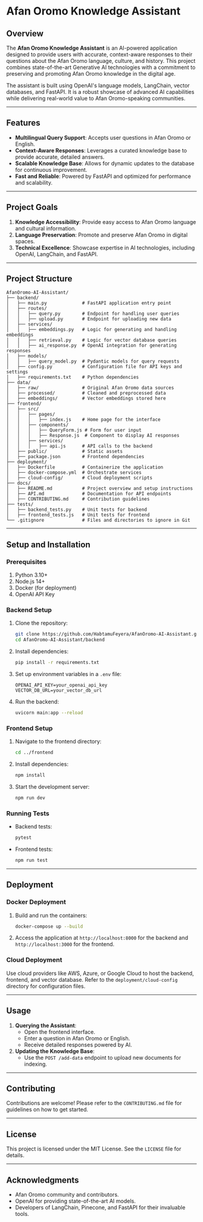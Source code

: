# Afan Oromo Knowledge Assistant

## Overview
The **Afan Oromo Knowledge Assistant** is an AI-powered application designed to provide users with accurate, context-aware responses to their questions about the Afan Oromo language, culture, and history. This project combines state-of-the-art Generative AI technologies with a commitment to preserving and promoting Afan Oromo knowledge in the digital age. 

The assistant is built using OpenAI's language models, LangChain, vector databases, and FastAPI. It is a robust showcase of advanced AI capabilities while delivering real-world value to Afan Oromo-speaking communities.

---

## Features
- **Multilingual Query Support**: Accepts user questions in Afan Oromo or English.
- **Context-Aware Responses**: Leverages a curated knowledge base to provide accurate, detailed answers.
- **Scalable Knowledge Base**: Allows for dynamic updates to the database for continuous improvement.
- **Fast and Reliable**: Powered by FastAPI and optimized for performance and scalability.

---

## Project Goals
1. **Knowledge Accessibility**: Provide easy access to Afan Oromo language and cultural information.
2. **Language Preservation**: Promote and preserve Afan Oromo in digital spaces.
3. **Technical Excellence**: Showcase expertise in AI technologies, including OpenAI, LangChain, and FastAPI.

---

## Project Structure
```plaintext
AfanOromo-AI-Assistant/
├── backend/
│   ├── main.py             # FastAPI application entry point
│   ├── routes/
│   │   ├── query.py        # Endpoint for handling user queries
│   │   ├── upload.py       # Endpoint for uploading new data
│   ├── services/
│   │   ├── embeddings.py   # Logic for generating and handling embeddings
│   │   ├── retrieval.py    # Logic for vector database queries
│   │   ├── ai_response.py  # OpenAI integration for generating responses
│   ├── models/
│   │   ├── query_model.py  # Pydantic models for query requests
│   ├── config.py           # Configuration file for API keys and settings
│   ├── requirements.txt    # Python dependencies
├── data/
│   ├── raw/                # Original Afan Oromo data sources
│   ├── processed/          # Cleaned and preprocessed data
│   ├── embeddings/         # Vector embeddings stored here
├── frontend/
│   ├── src/
│   │   ├── pages/
│   │   │   ├── index.js    # Home page for the interface
│   │   ├── components/
│   │   │   ├── QueryForm.js # Form for user input
│   │   │   ├── Response.js  # Component to display AI responses
│   │   ├── services/
│   │   │   ├── api.js      # API calls to the backend
│   ├── public/             # Static assets
│   ├── package.json        # Frontend dependencies
├── deployment/
│   ├── Dockerfile          # Containerize the application
│   ├── docker-compose.yml  # Orchestrate services
│   ├── cloud-config/       # Cloud deployment scripts
├── docs/
│   ├── README.md           # Project overview and setup instructions
│   ├── API.md              # Documentation for API endpoints
│   ├── CONTRIBUTING.md     # Contribution guidelines
├── tests/
│   ├── backend_tests.py    # Unit tests for backend
│   ├── frontend_tests.js   # Unit tests for frontend
└── .gitignore              # Files and directories to ignore in Git
```

---

## Setup and Installation
### Prerequisites
1. Python 3.10+
2. Node.js 14+
3. Docker (for deployment)
4. OpenAI API Key

### Backend Setup
1. Clone the repository:
   ```bash
   git clone https://github.com/HabtamuFeyera/AfanOromo-AI-Assistant.git
   cd AfanOromo-AI-Assistant/backend
   ```
2. Install dependencies:
   ```bash
   pip install -r requirements.txt
   ```
3. Set up environment variables in a `.env` file:
   ```plaintext
   OPENAI_API_KEY=your_openai_api_key
   VECTOR_DB_URL=your_vector_db_url
   ```
4. Run the backend:
   ```bash
   uvicorn main:app --reload
   ```

### Frontend Setup
1. Navigate to the frontend directory:
   ```bash
   cd ../frontend
   ```
2. Install dependencies:
   ```bash
   npm install
   ```
3. Start the development server:
   ```bash
   npm run dev
   ```

### Running Tests
- Backend tests:
  ```bash
  pytest
  ```
- Frontend tests:
  ```bash
  npm run test
  ```

---

## Deployment
### Docker Deployment
1. Build and run the containers:
   ```bash
   docker-compose up --build
   ```
2. Access the application at `http://localhost:8000` for the backend and `http://localhost:3000` for the frontend.

### Cloud Deployment
Use cloud providers like AWS, Azure, or Google Cloud to host the backend, frontend, and vector database. Refer to the `deployment/cloud-config` directory for configuration files.

---

## Usage
1. **Querying the Assistant**:
   - Open the frontend interface.
   - Enter a question in Afan Oromo or English.
   - Receive detailed responses powered by AI.
2. **Updating the Knowledge Base**:
   - Use the `POST /add-data` endpoint to upload new documents for indexing.

---

## Contributing
Contributions are welcome! Please refer to the `CONTRIBUTING.md` file for guidelines on how to get started.

---

## License
This project is licensed under the MIT License. See the `LICENSE` file for details.

---

## Acknowledgments
- Afan Oromo community and contributors.
- OpenAI for providing state-of-the-art AI models.
- Developers of LangChain, Pinecone, and FastAPI for their invaluable tools.

